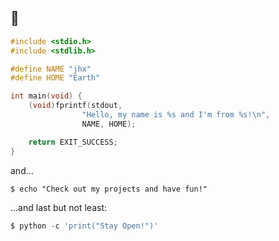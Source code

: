 ## 👋

```C
#include <stdio.h>
#include <stdlib.h>

#define NAME "jhx"
#define HOME "Earth"

int main(void) {
    (void)fprintf(stdout, 
                "Hello, my name is %s and I'm from %s!\n",
                NAME, HOME);

    return EXIT_SUCCESS;
}
```
and...
```Shell
$ echo "Check out my projects and have fun!"
```
...and last but not least:
```Python
$ python -c 'print("Stay Open!")'
```

